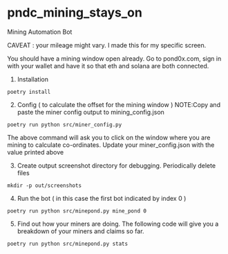 # pndc_mining_stays_on
Mining Automation Bot

CAVEAT : your mileage might vary. I made this for my specific screen.  

You should have a mining window open already. Go to pond0x.com, sign in with your wallet and have it so that eth and solana are both connected.

1. Installation
```
poetry install
```

2. Config ( to calculate the offset for the mining window )
NOTE:Copy and paste the miner config output to mining_config.json 

```
poetry run python src/miner_config.py
```
The above command will ask you to click on the window where you are mining to calculate co-ordinates.
Update your miner_config.json with the value printed above

3. Create output screenshot directory for debugging. Periodically delete files 
```
mkdir -p out/screenshots
```

4. Run the bot ( in this case the first bot indicated by index 0 ) 
```
poetry run python src/minepond.py mine_pond 0
```

5. Find out how your miners are doing. The following code will give you a breakdown of your miners and claims so far. 
```
poetry run python src/minepond.py stats
```


